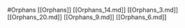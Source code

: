 #Orphans 
 [[Orphans]]
[[Orphans_14.md]]
[[Orphans_3.md]]
[[Orphans_20.md]]
[[Orphans_9.md]]
[[Orphans_6.md]]